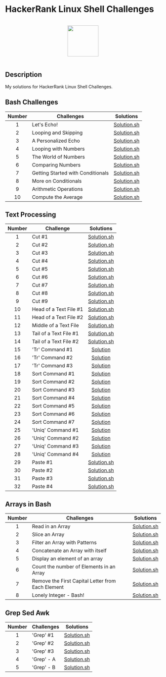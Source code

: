 # HackerRank Linux Shell Challenges

<p align="center">  
	<br>
	<a href="https://www.hackerrank.com/kursadkalenderb1">
        <img height=100 src="https://hrcdn.net/community-frontend/assets/brand/logo-new-white-green-a5cb16e0ae.svg"> 
    	</a>
	<br>
	<br>
</p>

## Description
My solutions for HackerRank Linux Shell Challenges.

## Bash Challenges

| Number | Challenges | Solutions |
|:------:|------------|:---------:|
| 1 |Let's Echo! | [Solution.sh](Challenges/Bash/Let's%20Echo.sh)
| 2 |Looping and Skipping | [Solution.sh](Challenges/Bash/Looping%20and%20Skipping.sh)
| 3 |A Personalized Echo | [Solution.sh](Challenges/Bash/A%20Personalized%20Echo.sh)
| 4 |Looping with Numbers | [Solution.sh](Challenges/Bash/Looping%20with%20Numbers.sh)
| 5 |The World of Numbers | [Solution.sh](Challenges/Bash/The%20World%20of%20Numbers.sh)
| 6 |Comparing Numbers | [Solution.sh](Challenges/Bash/Comparing%20Numbers.sh)
| 7 |Getting Started with Conditionals | [Solution.sh](Challenges/Bash/Getting%20Started%20with%20Conditionals.sh)
| 8 |More on Conditionals | [Solution.sh](Challenges/Bash/More%20on%20Conditionals.sh)
| 9 |Arithmetic Operations | [Solution.sh](Challenges/Bash/Arithmetic%20Operations.sh)
| 10 |Compute the Average | [Solution.sh](Challenges/Bash/Compute%20the%20Average.sh)

## Text Processing

| Number | Challenge | Solutions |
|:------:|-----------|:---------:|
| 1 |Cut #1| [Solution.sh](Challenges/Text%20Processing/Cut%20%231.sh) |
| 2 |Cut #2| [Solution.sh](Challenges/Text%20Processing/Cut%20%232.sh) |
| 3 |Cut #3| [Solution.sh](Challenges/Text%20Processing/Cut%20%233.sh) |
| 4 |Cut #4| [Solution.sh](Challenges/Text%20Processing/Cut%20%234.sh) |
| 5 |Cut #5| [Solution.sh](Challenges/Text%20Processing/Cut%20%235.sh) |
| 6 |Cut #6| [Solution.sh](Challenges/Text%20Processing/Cut%20%236.sh) |
| 7 |Cut #7| [Solution.sh](Challenges/Text%20Processing/Cut%20%237.sh) |
| 8 |Cut #8| [Solution.sh](Challenges/Text%20Processing/Cut%20%238.sh) |
| 9 |Cut #9| [Solution.sh](Challenges/Text%20Processing/Cut%20%239.sh) |
| 10 |Head of a Text File #1| [Solution.sh](Challenges/Text%20Processing/Head%20of%20a%20Text%20File%20%231.sh) |
| 11 |Head of a Text File #2| [Solution.sh](Challenges/Text%20Processing/Head%20of%20a%20Text%20File%20%232.sh) |
| 12 |Middle of a Text File| [Solution.sh](Challenges/Text%20Processing/Middle%20of%20a%20Text%20File.sh) |
| 13 |Tail of a Text File #1| [Solution.sh](Challenges/Text%20Processing/Tail%20of%20a%20Text%20File%20%231.sh) |
| 14 |Tail of a Text File #2| [Solution.sh](Challenges/Text%20Processing/Tail%20of%20a%20Text%20File%20%232.sh) |
| 15 |'Tr' Command #1 | [Solution](Challenges/Text%20Processing/'Tr'%20Command%20%231.sh) |
| 16 |'Tr' Command #2 | [Solution](Challenges/Text%20Processing/'Tr'%20Command%20%232.sh) |
| 17 |'Tr' Command #3 | [Solution](Challenges/Text%20Processing/'Tr'%20Command%20%233.sh) |
| 18 |Sort Command #1 | [Solution](Challenges/Text%20Processing/Sort%20Command%20%231.sh) |
| 19 |Sort Command #2 | [Solution](Challenges/Text%20Processing/Sort%20Command%20%232.sh) |
| 20 |Sort Command #3 | [Solution](Challenges/Text%20Processing/Sort%20Command%20%233.sh) |
| 21 |Sort Command #4 | [Solution](Challenges/Text%20Processing/Sort%20Command%20%234.sh) |
| 22 |Sort Command #5 | [Solution](Challenges/Text%20Processing/Sort%20Command%20%235.sh) |
| 23 |Sort Command #6 | [Solution](Challenges/Text%20Processing/Sort%20Command%20%236.sh) |
| 24 |Sort Command #7 | [Solution](Challenges/Text%20Processing/Sort%20Command%20%237.sh) |
| 25 |'Uniq' Command #1 | [Solution](Challenges/Text%20Processing/'Uniq'%20Command%20%231.sh) |
| 26 |'Uniq' Command #2 | [Solution](Challenges/Text%20Processing/'Uniq'%20Command%20%232.sh) |
| 27 |'Uniq' Command #3 | [Solution](Challenges/Text%20Processing/'Uniq'%20Command%20%233.sh) |
| 28 |'Uniq' Command #4 | [Solution](Challenges/Text%20Processing/'Uniq'%20Command%20%234.sh) |
| 29 |Paste #1| [Solution.sh](Challenges/Text%20Processing/Paste%20%231.sh) |
| 30 |Paste #2| [Solution.sh](Challenges/Text%20Processing/Paste%20%232.sh) |
| 31 |Paste #3| [Solution.sh](Challenges/Text%20Processing/Paste%20%233.sh) |
| 32 |Paste #4| [Solution.sh](Challenges/Text%20Processing/Paste%20%234.sh) |

## Arrays in Bash

| Number | Challenges | Solutions |
|:------:|------------|:---------:|
| 1 |Read in an Array | [Solution.sh](Challenges/Arrays%20in%20Bash/Read%20in%20an%20Array.sh)
| 2 |Slice an Array | [Solution.sh](Challenges/Arrays%20in%20Bash/Slice%20an%20Array.sh)
| 3 |Filter an Array with Patterns | [Solution.sh](Challenges/Arrays%20in%20Bash/Filter%20an%20Array%20with%20Patterns.sh)
| 4 |Concatenate an Array with itself | [Solution.sh](Challenges/Arrays%20in%20Bash/Concatenate%20an%20array%20with%20itself.sh)
| 5 |Display an element of an array | [Solution.sh](Challenges/Arrays%20in%20Bash/Display%20an%20element%20of%20an%20array.sh)
| 6 |Count the number of Elements in an Array | [Solution.sh](Challenges/Arrays%20in%20Bash/Count%20the%20number%20of%20Elements%20in%20an%20Array.sh)
| 7 |Remove the First Capital Letter from Each Element | [Solution.sh](Challenges/Arrays%20in%20Bash/Remove%20the%20First%20Capital%20Letter%20from%20Each%20Element.sh)
| 8 |Lonely Integer - Bash! | [Solution.sh](Challenges/Arrays%20in%20Bash/Lonely%20Integer%20-%20Bash!.sh)

## Grep Sed Awk

| Number | Challenges | Solutions |
|:------:|------------|:---------:|
| 1 |'Grep' #1 | [Solution.sh](Challenges/Grep%20Sed%20Awk/'Grep'%20%231.sh)
| 2 |'Grep' #2 | [Solution.sh](Challenges/Grep%20Sed%20Awk/'Grep'%20%232.sh)
| 3 |'Grep' #3 | [Solution.sh](Challenges/Grep%20Sed%20Awk/'Grep'%20%233.sh)
| 4 |'Grep' - A | [Solution.sh](Challenges/Grep%20Sed%20Awk/'Grep'%20-%20A.sh)
| 5 |'Grep' - B | [Solution.sh](Challenges/Grep%20Sed%20Awk/'Grep'%20-%20B.sh)
